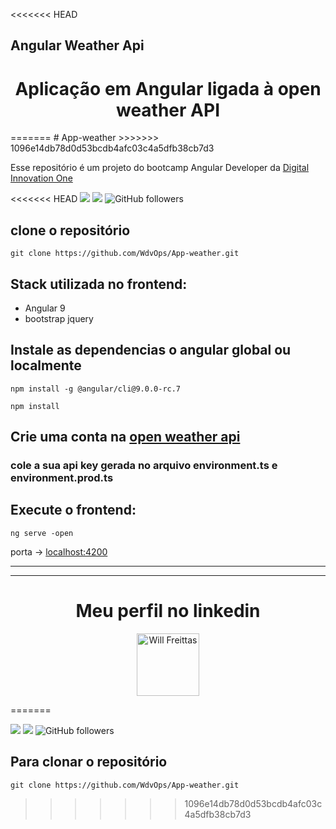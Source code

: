 <<<<<<< HEAD
## Angular Weather Api

<h1 align="center">Aplicação em Angular ligada à open weather API </h1>
=======
# App-weather
>>>>>>> 1096e14db78d0d53bcdb4afc03c4a5dfb38cb7d3

Esse repositório é um projeto do bootcamp Angular Developer da
[Digital Innovation One](https://digitalinnovation.one/sign-up?ref=QFX2ZVP4RU)

<<<<<<< HEAD
![](https://img.shields.io/github/stars/WdvOps/App-weather) ![](https://img.shields.io/github/forks/WdvOps/App-weather) ![GitHub followers](https://img.shields.io/github/followers/WdvOps?style=social)

## clone o repositório 

`git clone https://github.com/WdvOps/App-weather.git`

## Stack utilizada no frontend:

 * Angular 9
 * bootstrap jquery

## Instale as dependencias o angular global ou localmente 

`npm install -g @angular/cli@9.0.0-rc.7`

`npm install`

## Crie uma conta na [open weather api](https://openweathermap.org/api)

### cole a sua api key gerada no arquivo environment.ts e environment.prod.ts

## Execute o frontend:

 `ng serve -open`

porta -> [localhost:4200](http://localhost:4200/)

---



---

<h1 align="center">Meu perfil no linkedin</h1>
<p align="center">
  <a href="https://www.linkedin.com/in/will-freittas/">
  <img src="https://blogs.ohsu.edu/occupational-health-sciences/files/2020/06/linkedinlogo-831x424.jpg" title="Will Freittas" width="100" height="100"></a></p>
=======

![](https://img.shields.io/github/stars/WdvOps/App-weather) ![](https://img.shields.io/github/forks/WdvOps/App-weather) ![GitHub followers](https://img.shields.io/github/followers/WdvOps?style=social)

## Para clonar o repositório 

`git clone https://github.com/WdvOps/App-weather.git`
>>>>>>> 1096e14db78d0d53bcdb4afc03c4a5dfb38cb7d3
